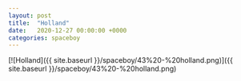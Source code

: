 ```yaml
---
layout: post
title:  "Holland"
date:   2020-12-27 00:00:00 +0000
categories: spaceboy
---
```


[![Holland]({{ site.baseurl }}/spaceboy/43%20-%20holland.png)]({{ site.baseurl }}/spaceboy/43%20-%20holland.png)

